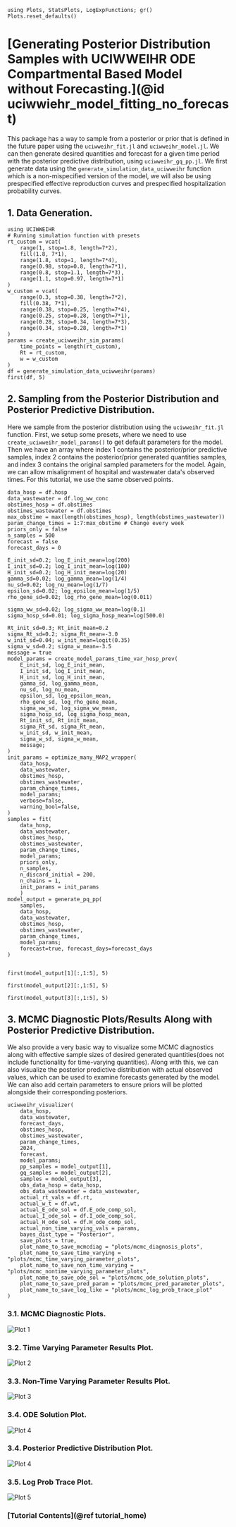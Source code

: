 ```@setup tutorial
using Plots, StatsPlots, LogExpFunctions; gr()
Plots.reset_defaults()

```

# [Generating Posterior Distribution Samples with UCIWWEIHR ODE Compartmental Based Model without Forecasting.](@id uciwwiehr_model_fitting_no_forecast)

This package has a way to sample from a posterior or prior that is defined in the future paper using the `uciwweihr_fit.jl` and `uciwweihr_model.jl`.  We can then generate desired quantities and forecast for a given time period with the posterior predictive distribution, using `uciwweihr_gq_pp.jl`.  We first generate data using the `generate_simulation_data_uciwweihr` function which is a non-mispecified version of the model, we will also be using prespecified effective reproduction curves and prespecified hospitalization probability curves.


## 1. Data Generation.

``` @example tutorial
using UCIWWEIHR
# Running simulation function with presets
rt_custom = vcat(
    range(1, stop=1.8, length=7*2),
    fill(1.8, 7*1),
    range(1.8, stop=1, length=7*4),
    range(0.98, stop=0.8, length=7*1),
    range(0.8, stop=1.1, length=7*3),
    range(1.1, stop=0.97, length=7*1)
)
w_custom = vcat(
    range(0.3, stop=0.38, length=7*2),
    fill(0.38, 7*1),
    range(0.38, stop=0.25, length=7*4),
    range(0.25, stop=0.28, length=7*1),
    range(0.28, stop=0.34, length=7*3),
    range(0.34, stop=0.28, length=7*1)
)
params = create_uciwweihr_sim_params(
    time_points = length(rt_custom),
    Rt = rt_custom, 
    w = w_custom
)
df = generate_simulation_data_uciwweihr(params)
first(df, 5)
```

## 2. Sampling from the Posterior Distribution and Posterior Predictive Distribution.

Here we sample from the posterior distribution using the `uciwweihr_fit.jl` function.  First, we setup some presets, where we need to use `create_uciwweihr_model_params()` to get default parameters for the model.  Then we have an array where index 1 contains the posterior/prior predictive samples, index 2 contains the posterior/prior generated quantities samples, and index 3 contains the original sampled parameters for the model.  Again, we can allow misalignment of hospital and wastewater data's observed times.  For this tutorial, we use the same observed points.

``` @example tutorial
data_hosp = df.hosp
data_wastewater = df.log_ww_conc
obstimes_hosp = df.obstimes
obstimes_wastewater = df.obstimes
max_obstime = max(length(obstimes_hosp), length(obstimes_wastewater))
param_change_times = 1:7:max_obstime # Change every week
priors_only = false
n_samples = 500
forecast = false
forecast_days = 0

E_init_sd=0.2; log_E_init_mean=log(200)
I_init_sd=0.2; log_I_init_mean=log(100)
H_init_sd=0.2; log_H_init_mean=log(20)
gamma_sd=0.02; log_gamma_mean=log(1/4)
nu_sd=0.02; log_nu_mean=log(1/7)
epsilon_sd=0.02; log_epsilon_mean=log(1/5)
rho_gene_sd=0.02; log_rho_gene_mean=log(0.011)
    
sigma_ww_sd=0.02; log_sigma_ww_mean=log(0.1)
sigma_hosp_sd=0.01; log_sigma_hosp_mean=log(500.0)

Rt_init_sd=0.3; Rt_init_mean=0.2
sigma_Rt_sd=0.2; sigma_Rt_mean=-3.0
w_init_sd=0.04; w_init_mean=logit(0.35)
sigma_w_sd=0.2; sigma_w_mean=-3.5
message = true
model_params = create_model_params_time_var_hosp_prev(
    E_init_sd, log_E_init_mean,
    I_init_sd, log_I_init_mean,
    H_init_sd, log_H_init_mean,
    gamma_sd, log_gamma_mean,
    nu_sd, log_nu_mean,
    epsilon_sd, log_epsilon_mean,
    rho_gene_sd, log_rho_gene_mean,
    sigma_ww_sd, log_sigma_ww_mean,
    sigma_hosp_sd, log_sigma_hosp_mean,
    Rt_init_sd, Rt_init_mean,
    sigma_Rt_sd, sigma_Rt_mean,
    w_init_sd, w_init_mean,
    sigma_w_sd, sigma_w_mean,
    message;
)
init_params = optimize_many_MAP2_wrapper(
    data_hosp,
    data_wastewater,
    obstimes_hosp,
    obstimes_wastewater,
    param_change_times,
    model_params;
    verbose=false,
    warning_bool=false,
)
samples = fit(
    data_hosp,
    data_wastewater,
    obstimes_hosp,
    obstimes_wastewater,
    param_change_times,
    model_params;
    priors_only,
    n_samples,
    n_discard_initial = 200,
    n_chains = 1,
    init_params = init_params
    )
model_output = generate_pq_pp(
    samples,
    data_hosp,
    data_wastewater,
    obstimes_hosp,
    obstimes_wastewater,
    param_change_times,
    model_params;
    forecast=true, forecast_days=forecast_days
)


first(model_output[1][:,1:5], 5)
```

``` @example tutorial
first(model_output[2][:,1:5], 5)
```

``` @example tutorial
first(model_output[3][:,1:5], 5)
```

## 3. MCMC Diagnostic Plots/Results Along with Posterior Predictive Distribution.

We also provide a very basic way to visualize some MCMC diagnostics along with effective sample sizes of desired generated quantities(does not include functionality for time-varying quantities).  Along with this, we can also visualize the posterior predictive distribution with actual observed values, which can be used to examine forecasts generated by the model.  We can also add certain parameters to ensure priors will be plotted alongside their corresponding posteriors.

```@example tutorial
uciwweihr_visualizer(
    data_hosp, 
    data_wastewater,
    forecast_days,
    obstimes_hosp,
    obstimes_wastewater,
    param_change_times,
    2024,
    forecast,
    model_params;
    pp_samples = model_output[1],
    gq_samples = model_output[2],
    samples = model_output[3],
    obs_data_hosp = data_hosp,
    obs_data_wastewater = data_wastewater, 
    actual_rt_vals = df.rt, 
    actual_w_t = df.wt, 
    actual_E_ode_sol = df.E_ode_comp_sol,
    actual_I_ode_sol = df.I_ode_comp_sol,
    actual_H_ode_sol = df.H_ode_comp_sol,
    actual_non_time_varying_vals = params,
    bayes_dist_type = "Posterior",
    save_plots = true,
    plot_name_to_save_mcmcdiag = "plots/mcmc_diagnosis_plots",
    plot_name_to_save_time_varying = "plots/mcmc_time_varying_parameter_plots",
    plot_name_to_save_non_time_varying = "plots/mcmc_nontime_varying_parameter_plots",
    plot_name_to_save_ode_sol = "plots/mcmc_ode_solution_plots",
    plot_name_to_save_pred_param = "plots/mcmc_pred_parameter_plots",
    plot_name_to_save_log_like = "plots/mcmc_log_prob_trace_plot"
)
```

### 3.1. MCMC Diagnostic Plots.

![Plot 1](plots/mcmc_diagnosis_plots.png)

### 3.2. Time Varying Parameter Results Plot.

![Plot 2](plots/mcmc_time_varying_parameter_plots.png)

### 3.3. Non-Time Varying Parameter Results Plot.
![Plot 3](plots/mcmc_nontime_varying_parameter_plots.png)

### 3.4. ODE Solution Plot.
![Plot 4](plots/mcmc_ode_solution_plots.png)

### 3.4. Posterior Predictive Distribution Plot.

![Plot 4](plots/mcmc_pred_parameter_plots.png)

### 3.5. Log Prob Trace Plot.
![Plot 5](plots/mcmc_log_prob_trace_plot.png)


### [Tutorial Contents](@ref tutorial_home)